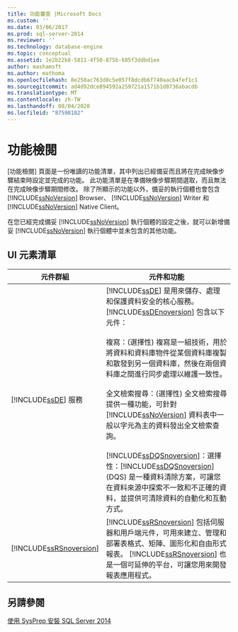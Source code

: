 ```yaml
---
title: 功能審查 |Microsoft Docs
ms.custom: ''
ms.date: 03/06/2017
ms.prod: sql-server-2014
ms.reviewer: ''
ms.technology: database-engine
ms.topic: conceptual
ms.assetid: 1e2b22b8-5811-4f50-875b-685f3ddbd1ee
author: mashamsft
ms.author: mathoma
ms.openlocfilehash: 8e258ac763d8c5e057f8dcdb6f740aacb4fef1c1
ms.sourcegitcommit: ad4d92dce894592a259721a1571b1d8736abacdb
ms.translationtype: MT
ms.contentlocale: zh-TW
ms.lasthandoff: 08/04/2020
ms.locfileid: "87598182"
---
```

# <a name="feature-review"></a>功能檢閱
  [功能檢閱] 頁面是一份唯讀的功能清單，其中列出已經備妥而且將在完成映像步驟結束時設定並完成的功能。 此功能清單是在準備映像步驟期間選取，而且無法在完成映像步驟期間修改。 除了所顯示的功能以外，備妥的執行個體也會包含 [!INCLUDE[ssNoVersion](../../includes/ssnoversion-md.md)] Browser、 [!INCLUDE[ssNoVersion](../../includes/ssnoversion-md.md)] Writer 和 [!INCLUDE[ssNoVersion](../../includes/ssnoversion-md.md)] Native Client。  
  
 在您已經完成備妥 [!INCLUDE[ssNoVersion](../../includes/ssnoversion-md.md)] 執行個體的設定之後，就可以新增備妥 [!INCLUDE[ssNoVersion](../../includes/ssnoversion-md.md)] 執行個體中並未包含的其他功能。  
  
## <a name="ui-element-list"></a>UI 元素清單  
  
|元件群組|元件和功能|  
|---------------------|-----------------------------|  
|[!INCLUDE[ssDE](../../includes/ssde-md.md)] 服務|[!INCLUDE[ssDE](../../includes/ssde-md.md)] 是用來儲存、處理和保護資料安全的核心服務。 [!INCLUDE[ssDEnoversion](../../includes/ssdenoversion-md.md)] 包含以下元件：<br /><br /> 複寫：(選擇性) 複寫是一組技術，用於將資料和資料庫物件從某個資料庫複製和散發到另一個資料庫，然後在兩個資料庫之間進行同步處理以維護一致性。<br /><br /> 全文檢索搜尋：(選擇性) 全文檢索搜尋提供一種功能，可針對 [!INCLUDE[ssNoVersion](../../includes/ssnoversion-md.md)] 資料表中一般以字元為主的資料發出全文檢索查詢。<br /><br /> [!INCLUDE[ssDQSnoversion](../../includes/ssdqsnoversion-md.md)]：選擇性：[!INCLUDE[ssDQSnoversion](../../includes/ssdqsnoversion-md.md)] (DQS) 是一種資料清除方案，可讓您在資料來源中探索不一致和不正確的資料，並提供可清除資料的自動化和互動方式。|  
|[!INCLUDE[ssRSnoversion](../../includes/ssrsnoversion-md.md)]|[!INCLUDE[ssRSnoversion](../../includes/ssrsnoversion-md.md)] 包括伺服器和用戶端元件，可用來建立、管理和部署表格式、矩陣、圖形化和自由形式報表。 [!INCLUDE[ssRSnoversion](../../includes/ssrsnoversion-md.md)] 也是一個可延伸的平台，可讓您用來開發報表應用程式。|  
  
## <a name="see-also"></a>另請參閱  
 [使用 SysPrep 安裝 SQL Server 2014](../../database-engine/install-windows/install-sql-server-using-sysprep.md)  
  
  
